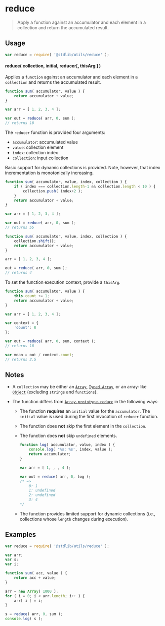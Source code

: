 # reduce

> Apply a function against an accumulator and each element in a collection and return the accumulated result.


<!-- Section to include introductory text. Make sure to keep an empty line after the intro `section` element and another before the `/section` close. -->

<section class="intro">

</section>

<!-- /.intro -->

<!-- Package usage documentation. -->

<section class="usage">

## Usage

``` javascript
var reduce = require( '@stdlib/utils/reduce' );
```

#### reduce( collection, initial, reducer\[, thisArg \] )

Applies a `function` against an accumulator and each element in a `collection` and returns the accumulated result.

``` javascript
function sum( accumulator, value ) {
    return accumulator + value;
}

var arr = [ 1, 2, 3, 4 ];

var out = reduce( arr, 0, sum );
// returns 10
```

The `reducer` function is provided four arguments:

* `accumulator`: accumulated value
* `value`: collection element
* `index`: collection index
* `collection`: input collection

Basic support for dynamic collections is provided. Note, however, that index incrementation is monotonically increasing.

``` javascript
function sum( accumulator, value, index, collection ) {
    if ( index === collection.length-1 && collection.length < 10 ) {
        collection.push( index+2 );
    }
    return accumulator + value;
}

var arr = [ 1, 2, 3, 4 ];

var out = reduce( arr, 0, sum );
// returns 55

function sum( accumulator, value, index, collection ) {
    collection.shift();
    return accumulator + value;
}

arr = [ 1, 2, 3, 4 ];

out = reduce( arr, 0, sum );
// returns 4
```

To set the function execution context, provide a `thisArg`.

``` javascript
function sum( accumulator, value ) {
    this.count += 1;
    return accumulator + value;
}

var arr = [ 1, 2, 3, 4 ];

var context = {
    'count': 0
}; 

var out = reduce( arr, 0, sum, context );
// returns 10

var mean = out / context.count;
// returns 2.5
```


</section>

<!-- /.usage -->

<!-- Package usage notes. Make sure to keep an empty line after the `section` element and another before the `/section` close. -->

<section class="notes">

## Notes

* A `collection` may be either an [`Array`][mdn-array], [`Typed Array`][mdn-typed-array], or an array-like [`Object`][mdn-object] (excluding `strings` and `functions`).

* The function differs from [`Array.prototype.reduce`][mdn-array-reduce] in the following ways:

  * The function __requires__ an `initial` value for the `accumulator`. The `initial` value is used during the first invocation of `reducer` function.

  * The function does __not__ skip the first element in the `collection`.

  * The function does __not__ skip `undefined` elements.

    ``` javascript
    function log( accumulator, value, index ) {
        console.log( '%s: %s', index, value );
        return accumulator;
    }

    var arr = [ 1, , , 4 ];

    var out = reduce( arr, 0, log );
    /* =>
        0: 1
        1: undefined
        2: undefined
        3: 4
    */    
    ```

  * The function provides limited support for dynamic collections (i.e., collections whose `length` changes during execution).

</section>

<!-- /.notes -->

<!-- Package usage examples. -->

<section class="examples">

## Examples

``` javascript
var reduce = require( '@stdlib/utils/reduce' );

var arr;
var s;
var i;

function sum( acc, value ) {
    return acc + value;
}

arr = new Array( 1000 );
for ( i = 0; i < arr.length; i++ ) {
    arr[ i ] = i;
}

s = reduce( arr, 0, sum );
console.log( s );
```

</section>

<!-- /.examples -->

<!-- Section to include cited references. If references are included, add a horizontal rule *before* the section. Make sure to keep an empty line after the `section` element and another before the `/section` close. -->

<section class="references">

</section>

<!-- /.references -->

<!-- Section for all links. Make sure to keep an empty line after the `section` element and another before the `/section` close. -->

<section class="links">

[mdn-array]: https://developer.mozilla.org/en-US/docs/Web/JavaScript/Reference/Global_Objects/Array
[mdn-typed-array]: https://developer.mozilla.org/en-US/docs/Web/JavaScript/Reference/Global_Objects/TypedArray
[mdn-object]: https://developer.mozilla.org/en-US/docs/Web/JavaScript/Reference/Global_Objects/Object

[mdn-array-reduce]: https://developer.mozilla.org/en-US/docs/Web/JavaScript/Reference/Global_Objects/Array/reduce

</section>

<!-- /.links -->
